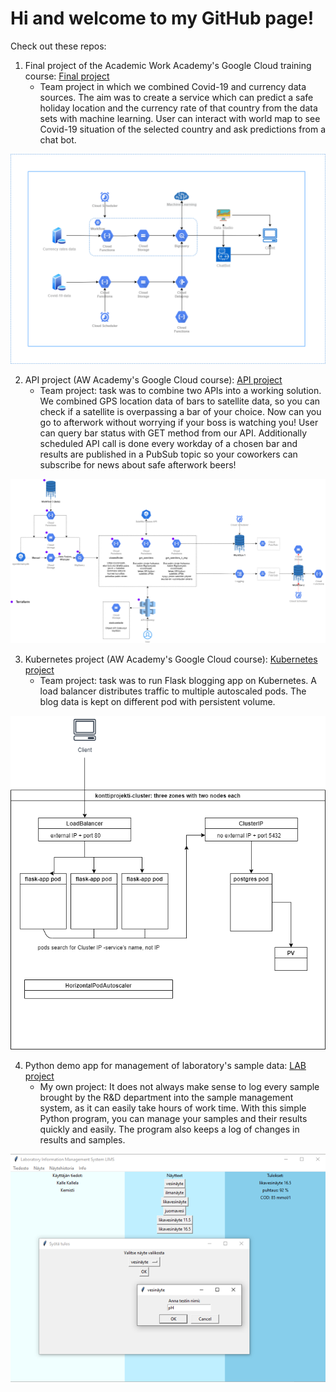 # Hi and welcome to my GitHub page!

Check out these repos:

1. Final project of the Academic Work Academy's Google Cloud training course: [Final project](https://github.com/LnikGH/AWA-GCP-final-project.git)
   - Team project in which we combined Covid-19 and currency data sources. The aim was to create a service which can predict a safe holiday location and the currency rate of that country from the data sets with machine learning. User can interact with world map to see Covid-19 situation of the selected country and ask predictions from a chat bot.

![Overview of the final project](/final_project_overview.png)

2. API project (AW Academy's Google Cloud course): [API project](https://github.com/LnikGH/apiprojekti.git)
   - Team project: task was to combine two APIs into a working solution. We combined GPS location data of bars to satellite data, so you can check if a satellite is overpassing a bar of your choice. Now can you go to afterwork without worrying if your boss is watching you! User can query bar status with GET method from our API. Additionally scheduled API call is done every workday of a chosen bar and results are published in a PubSub topic so your coworkers can subscribe for news about safe afterwork beers! 

![Overview of the API project](/api_project_architecture.png)

3. Kubernetes project (AW Academy's Google Cloud course): [Kubernetes project](https://github.com/LnikGH/konttiprojekti.git)
   - Team project: task was to run Flask blogging app on Kubernetes. A load balancer distributes traffic to multiple autoscaled pods. The blog data is kept on different pod with persistent volume. 
   
![Overview of the Kubernetes project](/container_project_overview.jpg)  

4. Python demo app for management of laboratory's sample data: [LAB project](https://github.com/LnikGH/LIMS_poc.git)
   - My own project: It does not always make sense to log every sample brought by the R&D department into the sample management system, as it can easily take hours of work time. With this simple Python program, you can manage your samples and their results quickly and easily. The program also keeps a log of changes in results and samples.
   
 ![Overview of the LIMS app](/lims_add_result_pic.png)
   
   
   

